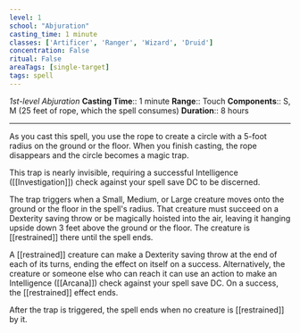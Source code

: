 ```yaml
---
level: 1
school: "Abjuration"
casting_time: 1 minute
classes: ['Artificer', 'Ranger', 'Wizard', 'Druid']
concentration: False
ritual: False
areaTags: [single-target]
tags: spell
---
```


_1st-level Abjuration_
**Casting Time**:: 1 minute
**Range**:: Touch
**Components**:: S, M (25 feet of rope, which the spell consumes)
**Duration**:: 8 hours

---

As you cast this spell, you use the rope to create a circle with a 5-foot radius on the ground or the floor. When you finish casting, the rope disappears and the circle becomes a magic trap.

This trap is nearly invisible, requiring a successful Intelligence ([[Investigation]]) check against your spell save DC to be discerned.

The trap triggers when a Small, Medium, or Large creature moves onto the ground or the floor in the spell's radius. That creature must succeed on a Dexterity saving throw or be magically hoisted into the air, leaving it hanging upside down 3 feet above the ground or the floor. The creature is [[restrained]] there until the spell ends.

A [[restrained]] creature can make a Dexterity saving throw at the end of each of its turns, ending the effect on itself on a success. Alternatively, the creature or someone else who can reach it can use an action to make an Intelligence ([[Arcana]]) check against your spell save DC. On a success, the [[restrained]] effect ends.

After the trap is triggered, the spell ends when no creature is [[restrained]] by it.



